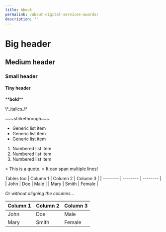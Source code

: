 ```yaml
---
title: About
permalink: /about-digital-services-awards/
description: ""
---
```

# Big header
## Medium header
### Small header
#### Tiny header
\*\***bold**\*\*
<p>\*_italics_\*</p>
<p>~~~strikethrough~~~</p>

* Generic list item
* Generic list item
* Generic list item

1. Numbered list item
2. Numbered list item
3. Numbered list item

&gt; This is a quote.
&gt; It can span multiple lines!

Tables too
| Column 1 | Column 2 | Column 3 |
| -------- | -------- | -------- |
| John     | Doe      | Male     |
| Mary     | Smith    | Female   |

_Or without aligning the columns..._

| Column 1 | Column 2 | Column 3 |
| -------- | -------- | -------- |
| John | Doe | Male |
| Mary | Smith | Female |